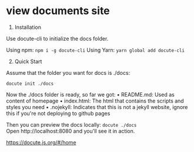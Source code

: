 # view documents site



1. Installation

Use docute-cli to initialize the docs folder.

Using npm:
`` npm i -g docute-cli ``
Using Yarn:
`` yarn global add docute-cli ``

2. Quick Start

Assume that the folder you want for docs is ./docs:

`` docute init ./docs ``

Now the ./docs folder is ready, so far we got:
	•	README.md: Used as content of homepage
	•	index.html: The html that contains the scripts and styles you need
	•	.nojekyll: Indicates that this is not a jekyll website, ignore this if you're not deploying to github pages

Then you can preview the docs locally:
`` docute ./docs ``
Open http://localhost:8080 and you'll see it in action.

https://docute.js.org/#/home
